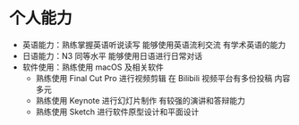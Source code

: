 # 个人能力

- 英语能力：熟练掌握英语听说读写  能够使用英语流利交流  有学术英语的能力
- 日语能力：N3 同等水平  能够使用日语进行日常对话
- 软件使用：熟练使用 macOS 及相关软件
    - 熟练使用 Final Cut Pro 进行视频剪辑  在 Bilibili 视频平台有多份投稿  内容多元
    - 熟练使用 Keynote 进行幻灯片制作  有较强的演讲和答辩能力
    - 熟练使用 Sketch 进行软件原型设计和平面设计
